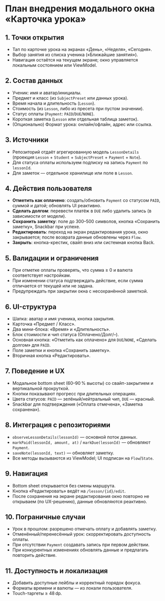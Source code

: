 # План внедрения модального окна «Карточка урока»

## 1. Точки открытия
- Тап по карточке урока на экранах «День», «Неделя», «Сегодня».
- Выбор занятия из списка ученика («Ближайшие занятия»).
- Навигация остаётся на текущем экране; окно управляется локальным состоянием или ViewModel.

## 2. Состав данных
- Ученик: имя и аватар/инициалы.
- Предмет и класс (из `SubjectPreset` или данных урока).
- Время начала и длительность (`Lesson`).
- Стоимость (из `Lesson`, либо из пресета при пустом значении).
- Статус оплаты (`Payment`: `PAID`/`DUE`/`NONE`).
- Короткая заметка (`Lesson` или отдельная таблица заметок).
- (Опционально) Формат урока: онлайн/офлайн, адрес или ссылка.

## 3. Источники
- Репозиторий отдаёт агрегированную модель `LessonDetails` (проекция `Lesson` + `Student` + `SubjectPreset` + `Payment` + `Note`).
- Для статуса оплаты используем подписку на запись `Payment` по `lessonId`.
- Для заметок — отдельное хранилище или поле в `Lesson`.

## 4. Действия пользователя
- **Отметить как оплачено**: создать/обновить `Payment` со статусом `PAID`, суммой и датой; обновлять UI реактивно.
- **Сделать долгом**: перевести платёж в `DUE` либо удалить запись (в зависимости от модели).
- **Сохранить заметку**: поле до 300–500 символов, кнопка «Сохранить заметку», Snackbar при успехе.
- **Редактировать**: переход на экран редактирования урока, окно закрывается; после возврата данные обновлены через `Flow`.
- **Закрыть**: кнопка-крестик, свайп вниз или системная кнопка Back.

## 5. Валидации и ограничения
- При отметке оплаты проверять, что сумма ≥ 0 и валюта соответствует настройкам.
- При изменении статуса подтверждать действие, если сумма отличается от текущей или не задана.
- Предупреждать при закрытии окна с несохранённой заметкой.

## 6. UI-структура
- Шапка: аватар и имя ученика, кнопка закрытия.
- Карточка «Предмет / Класс».
- Два мини-блока: «Время» и «Длительность».
- Блок стоимости и чип статуса (Оплачено/Долг/–).
- Основная кнопка: «Отметить как оплачено» для `DUE`/`NONE`, «Сделать долгом» для `PAID`.
- Поле заметки и кнопка «Сохранить заметку».
- Вторичная кнопка «Редактировать».

## 7. Поведение и UX
- Модальное bottom sheet (60–90 % высоты) со свайп-закрытием и вертикальной прокруткой.
- Кнопки показывают прогресс при длительных операциях.
- Цвета статусов: `PAID` — зелёный/нейтральный чип, `DUE` — красный.
- Snackbar для подтверждения («Оплата отмечена», «Заметка сохранена»).

## 8. Интеграция с репозиториями
- `observeLessonDetails(lessonId)` — основной поток данных.
- `markPaid(lessonId, amount, at)` / `markDue(lessonId)` — обновляют `Payment`.
- `saveNote(lessonId, text)` — обновляет заметку.
- Все методы вызываются из ViewModel; UI подписан на `Flow`/`State`.

## 9. Навигация
- Bottom sheet открывается без смены маршрута.
- Кнопка «Редактировать» ведёт на `/lesson/{id}/edit`.
- После сохранения на экране редактирования окно повторно не открываем (по UX-решению), данные обновляются реактивно.

## 10. Пограничные случаи
- Урок в прошлом: разрешено отмечать оплату и добавлять заметку.
- Отменённый/перенесённый урок: скорректировать доступность оплаты.
- При отсутствии `Payment` создавать запись при первом действии.
- При конкурентных изменениях обновлять данные и предлагать повторить действие.

## 11. Доступность и локализация
- Добавить доступные лейблы и корректный порядок фокуса.
- Форматы времени и валюты — из локали пользователя.
- Touch-таргеты ≥ 48 dp.
